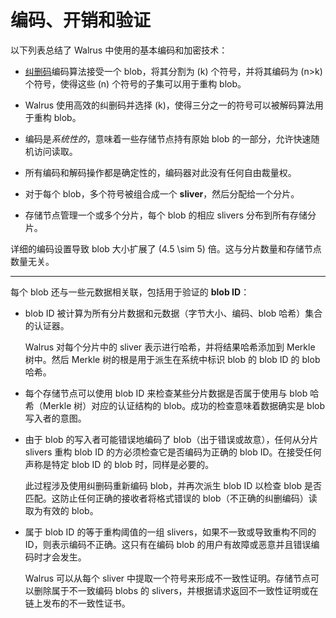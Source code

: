 # 编码、开销和验证

以下列表总结了 Walrus 中使用的基本编码和加密技术：

- [纠删码](https://en.wikipedia.org/wiki/Erasure_code)编码算法接受一个 blob，将其分割为 \(k\) 个符号，并将其编码为 \(n>k\) 个符号，使得这些 \(n\) 个符号的子集可以用于重构 blob。

- Walrus 使用高效的纠删码并选择 \(k\)，使得三分之一的符号可以被解码算法用于重构 blob。

- 编码是*系统性的*，意味着一些存储节点持有原始 blob 的一部分，允许快速随机访问读取。

- 所有编码和解码操作都是确定性的，编码器对此没有任何自由裁量权。

- 对于每个 blob，多个符号被组合成一个 **sliver**，然后分配给一个分片。

- 存储节点管理一个或多个分片，每个 blob 的相应 slivers 分布到所有存储分片。

详细的编码设置导致 blob 大小扩展了 \(4.5 \sim 5\) 倍。这与分片数量和存储节点数量无关。

---

每个 blob 还与一些元数据相关联，包括用于验证的 **blob ID**：

- blob ID 被计算为所有分片数据和元数据（字节大小、编码、blob 哈希）集合的认证器。

  Walrus 对每个分片中的 sliver 表示进行哈希，并将结果哈希添加到 Merkle 树中。然后 Merkle 树的根是用于派生在系统中标识 blob 的 blob ID 的 blob 哈希。

- 每个存储节点可以使用 blob ID 来检查某些分片数据是否属于使用与 blob 哈希（Merkle 树）对应的认证结构的 blob。成功的检查意味着数据确实是 blob 写入者的意图。

- 由于 blob 的写入者可能错误地编码了 blob（出于错误或故意），任何从分片 slivers 重构 blob ID 的方必须检查它是否编码为正确的 blob ID。在接受任何声称是特定 blob ID 的 blob 时，同样是必要的。

  此过程涉及使用纠删码重新编码 blob，并再次派生 blob ID 以检查 blob 是否匹配。这防止任何正确的接收者将格式错误的 blob（不正确的纠删编码）读取为有效的 blob。

- 属于 blob ID 的等于重构阈值的一组 slivers，如果不一致或导致重构不同的 ID，则表示编码不正确。这只有在编码 blob 的用户有故障或恶意并且错误编码时才会发生。

  Walrus 可以从每个 sliver 中提取一个符号来形成不一致性证明。存储节点可以删除属于不一致编码 blobs 的 slivers，并根据请求返回不一致性证明或在链上发布的不一致性证书。